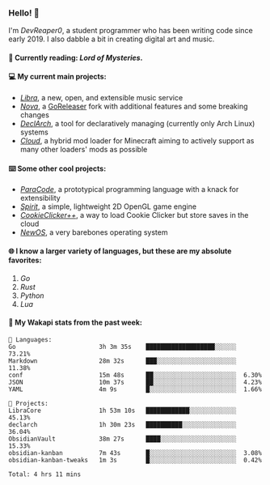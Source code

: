 ### Hello! 👋

I'm _DevReaper0_, a student programmer who has been writing code since early 2019. I also dabble a bit in creating digital art and music.

#### 📖 Currently reading: *Lord of Mysteries*.

#### 💻 My current main projects:

-   _[Libra](https://github.com/LibraMusic)_, a new, open, and extensible music service
-   _[Nova](https://github.com/LibraMusic/Nova)_, a [GoReleaser](https://github.com/goreleaser/goreleaser) fork with additional features and some breaking changes
-   _[DeclArch](https://github.com/DevReaper0/declarch)_, a tool for declaratively managing (currently only Arch Linux) systems
-   _[Cloud](https://github.com/CloudLoaderMC/CloudLoader)_, a hybrid mod loader for Minecraft aiming to actively support as many other loaders' mods as possible

#### ⌨️ Some other cool projects:

-   _[ParaCode](https://github.com/ParaCodeLang/ParaCode)_, a prototypical programming language with a knack for extensibility
-   _[Spirit](https://gitlab.com/DevReaper0/SpiritEngine)_, a simple, lightweight 2D OpenGL game engine
-   _[CookieClicker++](https://github.com/DevReaper0/CookieClickerPlusPlus)_, a way to load Cookie Clicker but store saves in the cloud
-   _[NewOS](https://github.com/DevReaper0/NewOS)_, a very barebones operating system

#### 🌐 I know a larger variety of languages, but these are my absolute favorites:

1. _Go_
2. _Rust_
3. _Python_
4. _Lua_

#### 📡 My Wakapi stats from the past week:

```text
💾 Languages:
Go                       3h 3m 35s    ███████████████████░░░░░░  73.21%
Markdown                 28m 32s      ███░░░░░░░░░░░░░░░░░░░░░░  11.38%
conf                     15m 48s      ██░░░░░░░░░░░░░░░░░░░░░░░  6.30%
JSON                     10m 37s      ██░░░░░░░░░░░░░░░░░░░░░░░  4.23%
YAML                     4m 9s        █░░░░░░░░░░░░░░░░░░░░░░░░  1.66%

💼 Projects:
LibraCore                1h 53m 10s   ████████████░░░░░░░░░░░░░  45.13%
declarch                 1h 30m 23s   ██████████░░░░░░░░░░░░░░░  36.04%
ObsidianVault            38m 27s      ████░░░░░░░░░░░░░░░░░░░░░  15.33%
obsidian-kanban          7m 43s       █░░░░░░░░░░░░░░░░░░░░░░░░  3.08%
obsidian-kanban-tweaks   1m 3s        █░░░░░░░░░░░░░░░░░░░░░░░░  0.42%

Total: 4 hrs 11 mins
```
